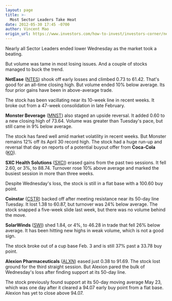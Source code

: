 ```yaml
---
layout: page
title: >-
  Most Sector Leaders Take Heat
date: 2012-05-30 17:45 -0700
author: Vincent Mao
origin_url: https://www.investors.com/how-to-invest/investors-corner/netease-stages-an-upside-reversal/
---
```


Nearly all Sector Leaders ended lower Wednesday as the market took a beating.

But volume was tame in most losing issues. And a couple of stocks managed to buck the trend.

**NetEase** ([NTES](https://research.investors.com/quote.aspx?symbol=NTES)) shook off early losses and climbed 0.73 to 61.42. That's good for an all-time closing high. But volume ended 10% below average. Its four prior gains have been in above-average trade.

The stock has been vacillating near its 10-week line in recent weeks. It broke out from a 47-week consolidation in late February.

**Monster Beverage** ([MNST](https://research.investors.com/quote.aspx?symbol=MNST)) also staged an upside reversal. It added 0.60 to a new closing high of 73.64. Volume was greater than Tuesday's pace, but still came in 9% below average.

The stock has fared well amid market volatility in recent weeks. But Monster remains 12% off its April 30 record high. The stock had a huge run-up and reversal that day on reports of a potential buyout offer from **Coca-Cola** ([KO](https://research.investors.com/quote.aspx?symbol=KO)).

**SXC Health Solutions** ([SXCI](https://research.investors.com/quote.aspx?symbol=SXCI)) erased gains from the past two sessions. It fell 2.60, or 3%, to 88.74. Turnover rose 10% above average and marked the busiest session in more than three weeks.

Despite Wednesday's loss, the stock is still in a flat base with a 100.60 buy point.

**Coinstar** ([CSTR](https://research.investors.com/quote.aspx?symbol=CSTR)) backed off after meeting resistance near its 50-day line Tuesday. It lost 1.38 to 60.87, but turnover was 24% below average. The stock snapped a five-week slide last week, but there was no volume behind the move.

**SolarWinds** ([SWI](https://research.investors.com/quote.aspx?symbol=SWI)) shed 1.84, or 4%, to 46.28 in trade that fell 26% below average. It has been hitting new highs in weak volume, which is not a good sign.

The stock broke out of a cup base Feb. 3 and is still 37% past a 33.78 buy point.

**Alexion Pharmaceuticals** ([ALXN](https://research.investors.com/quote.aspx?symbol=ALXN)) eased just 0.38 to 91.69. The stock lost ground for the third straight session. But Alexion pared the bulk of Wednesday's loss after finding support at its 50-day line.

The stock previously found support at its 50-day moving average May 23, which was one day after it cleared a 94.07 early buy point from a flat base. Alexion has yet to close above 94.07.
